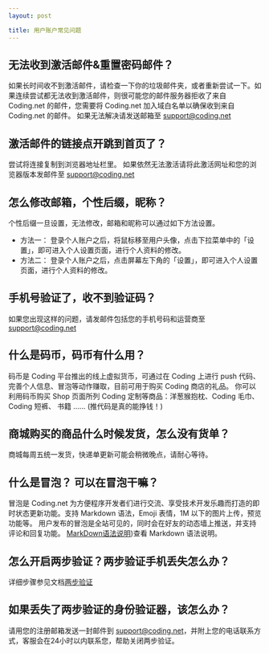 ```yaml
---
layout: post

title: 用户账户常见问题
---
```



## 无法收到激活邮件&重置密码邮件？

如果长时间收不到激活邮件，请检查一下你的垃圾邮件夹，或者重新尝试一下。如果连续尝试都无法收到激活邮件，则很可能您的邮件服务器拒收了来自 Coding.net 的邮件，您需要将 Coding.net 加入域白名单以确保收到来自 Coding.net 的邮件。
如果无法解决请发送邮箱至 support@coding.net


## 激活邮件的链接点开跳到首页了？

尝试将连接复制到浏览器地址栏里。
如果依然无法激活请将此激活网址和您的浏览器版本发邮件至 support@coding.net

## 怎么修改邮箱，个性后缀，昵称？

 个性后缀一旦设置，无法修改，邮箱和昵称可以通过如下方法设置。
 
 - 方法一：
 登录个人账户之后，将鼠标移至用户头像，点击下拉菜单中的「设置」，即可进入个人设置页面，进行个人资料的修改。
 - 方法二：
 登录个人账户之后，点击屏幕左下角的「设置」，即可进入个人设置页面，进行个人资料的修改。

## 手机号验证了，收不到验证码？

如果您出现这样的问题，请发邮件包括您的手机号码和运营商至 support@coding.net
                   
## 什么是码币，码币有什么用？

码币是 Coding 平台推出的线上虚拟货币，可通过在 Coding 上进行 push 代码、完善个人信息、冒泡等动作赚取，目前可用于购买 Coding 商店的礼品。
你可以利用码币购买 Shop 页面所列 Coding 定制等商品：洋葱猴抱枕、Coding 毛巾、Coding 短裤、 书籍 ...... (推代码是真的能挣钱！)

## 商城购买的商品什么时候发货，怎么没有货单？

商城每周五统一发货，快递单更新可能会稍微晚点，请耐心等待。

## 什么是冒泡？ 可以在冒泡干嘛？

冒泡是 Coding.net 为方便程序开发者们进行交流、享受技术开发乐趣而打造的即时状态更新功能。支持 Markdown 语法，Emoji 表情，1M 以下的图片上传，预览功能等。
用户发布的冒泡是全站可见的，同时会在好友的动态墙上推送，并支持评论和回复功能。
[MarkDown语法说明](/help/doc/project/mardown.html))查看 Markdown 语法说明。

## 怎么开启两步验证？两步验证手机丢失怎么办？

详细步骤参见文档[两步验证](/help/doc/account/2fa.html)

## 如果丢失了两步验证的身份验证器，该怎么办？

请用您的注册邮箱发送一封邮件到 support@coding.net，并附上您的电话联系方式，客服会在24小时以内联系您，帮助关闭两步验证。